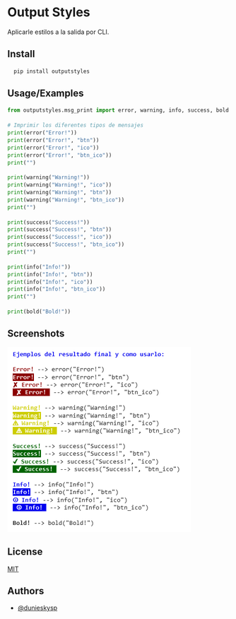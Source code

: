 # Output Styles

Aplicarle estilos a la salida por CLI.

## Install

```bash
  pip install outputstyles
```

## Usage/Examples

```py
from outputstyles.msg_print import error, warning, info, success, bold

# Imprimir los diferentes tipos de mensajes
print(error("Error!"))
print(error("Error!", "btn"))
print(error("Error!", "ico"))
print(error("Error!", "btn_ico"))
print("")

print(warning("Warning!"))
print(warning("Warning!", "ico"))
print(warning("Warning!", "btn"))
print(warning("Warning!", "btn_ico"))
print("")

print(success("Success!"))
print(success("Success!", "btn"))
print(success("Success!", "ico"))
print(success("Success!", "btn_ico"))
print("")

print(info("Info!"))
print(info("Info!", "btn"))
print(info("Info!", "ico"))
print(info("Info!", "btn_ico"))
print("")

print(bold("Bold!"))

```

## Screenshots

![output_styles](docs/img/output_styles_light.png)

## License

[MIT](LICENSE)

## Authors

- [@dunieskysp](https://github.com/dunieskysp)
